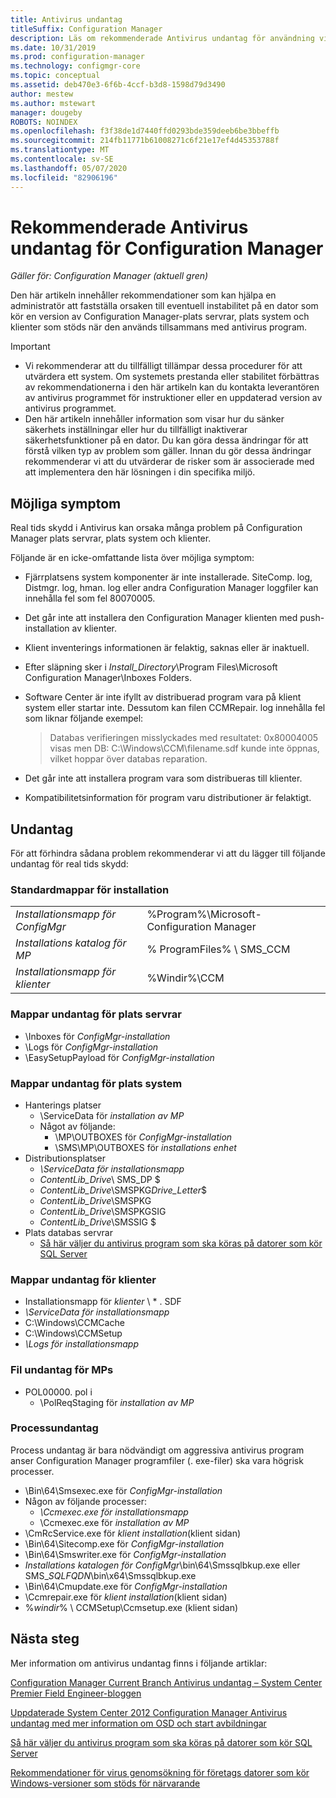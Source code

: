 ```yaml
---
title: Antivirus undantag
titleSuffix: Configuration Manager
description: Läs om rekommenderade Antivirus undantag för användning vid fel sökning av möjliga problem.
ms.date: 10/31/2019
ms.prod: configuration-manager
ms.technology: configmgr-core
ms.topic: conceptual
ms.assetid: deb470e3-6f6b-4ccf-b3d8-1598d79d3490
author: mestew
ms.author: mstewart
manager: dougeby
ROBOTS: NOINDEX
ms.openlocfilehash: f3f38de1d7440ffd0293bde359deeb6be3bbeffb
ms.sourcegitcommit: 214fb11771b61008271c6f21e17ef4d45353788f
ms.translationtype: MT
ms.contentlocale: sv-SE
ms.lasthandoff: 05/07/2020
ms.locfileid: "82906196"
---
```

# <a name="recommended-antivirus-exclusions-for-configuration-manager"></a>Rekommenderade Antivirus undantag för Configuration Manager

*Gäller för: Configuration Manager (aktuell gren)*

Den här artikeln innehåller rekommendationer som kan hjälpa en administratör att fastställa orsaken till eventuell instabilitet på en dator som kör en version av Configuration Manager-plats servrar, plats system och klienter som stöds när den används tillsammans med antivirus program.

> [!IMPORTANT]
>
> - Vi rekommenderar att du tillfälligt tillämpar dessa procedurer för att utvärdera ett system. Om systemets prestanda eller stabilitet förbättras av rekommendationerna i den här artikeln kan du kontakta leverantören av antivirus programmet för instruktioner eller en uppdaterad version av antivirus programmet.
> - Den här artikeln innehåller information som visar hur du sänker säkerhets inställningar eller hur du tillfälligt inaktiverar säkerhetsfunktioner på en dator. Du kan göra dessa ändringar för att förstå vilken typ av problem som gäller. Innan du gör dessa ändringar rekommenderar vi att du utvärderar de risker som är associerade med att implementera den här lösningen i din specifika miljö.

## <a name="possible-symptoms"></a>Möjliga symptom 

Real tids skydd i Antivirus kan orsaka många problem på Configuration Manager plats servrar, plats system och klienter.

Följande är en icke-omfattande lista över möjliga symptom:

- Fjärrplatsens system komponenter är inte installerade. SiteComp. log, Distmgr. log, hman. log eller andra Configuration Manager loggfiler kan innehålla fel som fel 80070005.
- Det går inte att installera den Configuration Manager klienten med push-installation av klienter.
- Klient inventerings informationen är felaktig, saknas eller är inaktuell.
- Efter släpning sker i *Install_Directory*\Program Files\Microsoft Configuration Manager\Inboxes Folders.
- Software Center är inte ifyllt av distribuerad program vara på klient system eller startar inte. Dessutom kan filen CCMRepair. log innehålla fel som liknar följande exempel:

  > Databas verifieringen misslyckades med resultatet: 0x80004005 visas men DB: C:\Windows\CCM\filename.sdf kunde inte öppnas, vilket hoppar över databas reparation.

- Det går inte att installera program vara som distribueras till klienter.
- Kompatibilitetsinformation för program varu distributioner är felaktigt.

## <a name="exclusions"></a>Undantag

För att förhindra sådana problem rekommenderar vi att du lägger till följande undantag för real tids skydd:

### <a name="default-installation-folders"></a>Standardmappar för installation

|  |  |
| - | - |
|*Installationsmapp för ConfigMgr*  |  %Program%\Microsoft-Configuration Manager  |  
|*Installations katalog för MP*  |% ProgramFiles% \ SMS_CCM  |  
|*Installationsmapp för klienter*  |%Windir%\CCM  |  

### <a name="folder-exclusions-for-site-servers"></a>Mappar undantag för plats servrar

- \Inboxes för *ConfigMgr-installation*
- \Logs för *ConfigMgr-installation*
- \EasySetupPayload för *ConfigMgr-installation*

### <a name="folder-exclusions-for-site-systems"></a>Mappar undantag för plats system

- Hanterings platser
  - \ServiceData för *installation av MP*
  - Något av följande:
    - \MP\OUTBOXES för *ConfigMgr-installation*
    - \SMS\MP\OUTBOXES för *installations enhet*
- Distributionsplatser
  - *\ServiceData för installationsmapp*
  - *ContentLib_Drive*\ SMS_DP $
  - *ContentLib_Drive*\SMSPKG*Drive_Letter*$
  - *ContentLib_Drive*\SMSPKG
  - *ContentLib_Drive*\SMSPKGSIG
  - *ContentLib_Drive*\SMSSIG $
- Plats databas servrar
  - [Så här väljer du antivirus program som ska köras på datorer som kör SQL Server](https://support.microsoft.com/en-us/help/309422)

### <a name="folder-exclusions-for-clients"></a>Mappar undantag för klienter

- Installationsmapp för *klienter* \\ \* . SDF
- *\ServiceData för installationsmapp*
- C:\Windows\CCMCache
- C:\Windows\CCMSetup
- *\Logs för installationsmapp*

### <a name="file-exclusions-for-mps"></a>Fil undantag för MPs

- POL00000. pol i
  - \PolReqStaging för *installation av MP*

### <a name="process-exclusions"></a>Processundantag

Process undantag är bara nödvändigt om aggressiva antivirus program anser Configuration Manager programfiler (. exe-filer) ska vara högrisk processer.

- \Bin\64\Smsexec.exe för *ConfigMgr-installation*
- Någon av följande processer:
  - *\Ccmexec.exe för installationsmapp*
  - \Ccmexec.exe för *installation av MP*
- \CmRcService.exe för *klient installation*(klient sidan)
- \Bin\64\Sitecomp.exe för *ConfigMgr-installation*
- \Bin\64\Smswriter.exe för *ConfigMgr-installation*
- *Installations katalogen för ConfigMgr*\bin\64\Smssqlbkup.exe eller SMS_*SQLFQDN*\bin\x64\Smssqlbkup.exe
- \Bin\64\Cmupdate.exe för *ConfigMgr-installation*
- \Ccmrepair.exe för *klient installation*(klient sidan)
- %*windir*% \ CCMSetup\Ccmsetup.exe (klient sidan)

## <a name="next-steps"></a>Nästa steg

Mer information om antivirus undantag finns i följande artiklar:

[Configuration Manager Current Branch Antivirus undantag – System Center Premier Field Engineer-bloggen](https://techcommunity.microsoft.com/t5/core-infrastructure-and-security/configuration-manager-current-branch-antivirus-exclusions/ba-p/884831)

[Uppdaterade System Center 2012 Configuration Manager Antivirus undantag med mer information om OSD och start avbildningar](https://techcommunity.microsoft.com/t5/core-infrastructure-and-security/updated-system-center-2012-configuration-manager-antivirus/ba-p/884371)

[Så här väljer du antivirus program som ska köras på datorer som kör SQL Server](https://support.microsoft.com/help/309422/how-to-choose-antivirus-software-to-run-on-computers-that-are-running-sql-server)

[Rekommendationer för virus genomsökning för företags datorer som kör Windows-versioner som stöds för närvarande](https://support.microsoft.com/help/822158/virus-scanning-recommendations-for-enterprise-computers-that-are-running-currently-supported-versions-of-windows)
